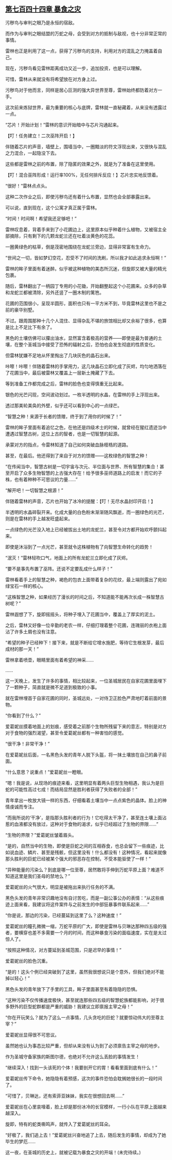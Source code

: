## [第七百四十四章 暴食之灾](https://www.xxbiquge.com/11_11222/9000875.html)


  污秽鸟与审判之眼乃是永恒的宿敌。

  而作为与审判之眼结盟的万蛇之母，会受到对方的抵制与敌视，也十分非常正常的事情。

  雷林也正是利用了这一点，获得了污秽鸟的支持，利用对方的混乱之力掩盖着自己。

  现在，污秽鸟看见雷林距离成功又近一步，追加投资，也是可以理解。

  可惜，雷林从来就没有将希望放在对方身上过。

  污秽鸟对于他而言，同样是居心叵测的强大异世界至尊，雷林始终都防着对方一手。

  这次前来炼狱世界，最为重要的核心与底牌，雷林就一直秘藏着，从来没有透露过一点。

  “芯片！开始计划！”雷林的意识开始暗中与芯片沟通起来。

  【叮！任务建立！二次巫阵开启！】

  伴随着芯片的声音，墙壁上，围墙当中，一圈黯淡的符文浮现出来，又很快与混乱之力混合，一起隐没下去。

  这些都是雷林之前的布置，除了隐匿的效果之外，就是为了准备在这里使用。

  【叮！混合巫阵形成！运行率100%，无任何排斥反应！】芯片忠实地反馈着。

  “很好！”雷林点点头。

  这种二次作业之后，即使污秽鸟还有着什么布置，显然也会全部暴露出来。

  可以说，直到现在，这个公寓才真正属于雷林。

  “时间！时间啊！希望我还足够吧！”

  雷林叹息着，背着手来到了小花圃边上，这里原本似乎种着什么植物，又被宿主全部摘除，只有剩下的几颗龙蛇兰还在吐着淡黄色的花蕊。

  一圈黄绿色的枯草，倒是茂密地围绕在龙蛇兰旁边，显得非常富有生命力。

  “世间之一切，皆如梦幻空花，忍受不了时间的洗刷，所以我才如此追求永恒啊！”

  雷林的眸子里面有着迷醉。似乎被这种植物的美态所沉迷，但旋即又被大量的精光包裹。

  随后，雷林翻出了一柄园丁专用的小花锄，开始翻整起这个小花圃来。众多的杂草和龙蛇兰都被清除，另外还竖了一圈木制的篱笆。

  花圃的范围很小，呈现半圆形，面积也只有一平方米不到，毕竟雷林这里也不是之前的豪华别墅。

  不过。跟周围那种十几个人混住、显得杂乱不堪的旅馆相比却又余裕了很多，也算是比上不足比下有余了。

  黑色的土壤仿佛可以攥出油水，显然富含着极高的营养——即使是最为普通的土壤，在整个圣城当中接受了恐怖的辐射之后，恐怕也会发生彻底的性质变化。

  但雷林犹嫌不足地从怀里掏出了几块灰色的晶石出来。

  咔嚓！咔嚓！伴随着雷林的手掌用力，这几块晶石立即化成了灰烬，均匀地洒落在了花圃当中，最后被雷林又覆盖上一层新土掩藏了下去。

  等到准备工作都完成之后，雷林的脸色也变得慎重无比起来。

  银色的光芒闪现，空间波动划过。一枚半透明的水晶，在雷林的手上浮现出来。

  透过那美轮美奂的外壁，似乎还可以看到中心的一点绿芒。

  “智慧之种！来源于长者的馈赠，终于到了用你的时候了！”

  雷林的眸子里面有着追忆之色，在他还是四级术士的时候，就曾经在猩红遗迹当中遭遇过智慧古树，这位上古的智者，也是一切智慧的起源。

  承蒙对方的指点，令雷林知道了自己如何突破血脉桎梏的道路。

  甚至，在最后。他还得到了来自于对方的馈赠——这枚绿色的智慧之种！

  “在传闻当中，智慧古树是一切宇宙与次元、半位面与世界、所有智慧的集合！甚至开启了众多生物智慧的上古强大存在！给予很多巫师道路上的启发！而它的子株，也有着种种不可思议的力量……”

  “解开吧！一切智慧之根源！”

  伴随着雷林的声音，芯片也开始了冰冷的提醒：【叮！无尽水晶封印开启！】

  半透明的水晶碎裂开来。化成大量的白色粉末渐渐随风飘逝，而一圈绿色的光芒，则是在雷林的手上越发旺盛起来。

  一点绿色的光芒没入地上已经被拔出土地的龙蛇兰，甚至令对方都开始欢呼颤抖起来。

  即使是沐浴到了一点光芒，甚至就令这株植物有了向智慧生命转化的趋势！

  “泯灭！”雷林轻吹口气，地面上的所有龙蛇兰立即化成了灰烬。

  “要不是事先布置了巫阵。还说不定要乱成什么样子！”

  雷林看着手上的智慧之种，褐色的包衣上面带着复杂的花纹，最上端则露出了宛如绿宝石一样的核心。

  “这株智慧之种，如果经历了漫长的时间之后，不知道能不能再次长成一株智慧古树呢？”

  雷林遐想了下，旋即摇摇头，将种子埋入了花圃当中，覆盖上了厚实的泥土。

  之后，雷林又好像一位辛勤的老农一样，仔细打理着整个花圃，连瑰丽的衣袍上面沾了许多土屑也没有注意。

  “希望的种子已经种下！接下来，就是不断给它增水施肥，等待它生根发芽，最后成材的那一天！”

  雷林拿着喷壶，眼睛里面有着希望的神采……

  ……

  这一天晚上，发生了许多的事情，相比较起来，一位圣城居民在自家花圃里面埋下了一颗种子，简直就是微不足道到极致的小事。

  就在雷林埋首于自家花圃的同时，圣城远处，一对侍卫正脸色严肃地盯着前面的景物。

  “你看到了什么？”

  爱葛妮丝摸着地面上的划痕，感受着之前那个生物所残留下来的意志，特别是对方对于食物的强烈渴望，甚至令爱葛妮丝都有一种害怕的感觉。

  “很干净！非常干净！”

  在爱葛妮丝后面，一名黑色头发的青年人脱下头盔，将一抹土壤放在自己的鼻子前面。

  “什么意思？说重点！”爱葛妮丝一瞪眼。

  “嗯！我是说，从现场的痕迹来看，这里明显有着两头巨型生物相遇，我认为是巨蛇的可能性高过七成！而结局显然是胜利者获得了失败者的全部！”

  青年拿出一枚放大镜一样的东西，仔细看着土壤当中一点点紫色的晶体。脸上的神情虔诚而专注。

  “而我所说的‘干净’，是指那头胜利者的行为！它吃得太干净了，甚至连土壤上面沾惹的血液都没有放过，这种对于食物的渴求，似乎已经超过了生物的界限……”

  “生物的界限？”爱葛妮丝皱着眉头。

  “是的，自然当中的生物，即使是巨蛇之间的互相吞食，也总会留下一些痕迹，比如说血迹、鳞片、甚至是残骸，但这里没有！什么都没有！这种情况，看起来就像那头胜利的巨蛇已经被某个强大的邪恶存在控制，不受本能驱使了一样！”

  “异种能量的污染么？到底是哪一位至尊，居然敢将手伸到万蛇平原上面？难道不知道这里是我们圣母的禁地么？”

  爱葛妮丝的火气很大，明显是被拖出来执行任务的不满。

  黑色头发的青年非常识趣地没有自讨苦吃，而是一副公事公办的表情：“从这些痕迹上面来看，我建议将这件案件与之前发生的中部狂暴事件联系起来……”

  “你是说，那边的污染，已经蔓延到这里了么？这种速度！”

  爱葛妮丝的瞳孔微微一缩，万蛇平原的广大，即使是雷林与贝琳达那种四五级的强者，要横穿也差不多需要一个月的时间，而这种暴食污染的面临速度，实在是太过惊人了。

  “按照这种情况，对方蔓延到圣城范围，只是迟早的事情！”

  爱葛妮丝的脸色沉重。

  “是的！这头个例已经突破到了这里，虽然我很想说只是个意外，但我们绝对不能掉以轻心！”

  黑色头发的青年放下了手里的工具，眸子里面甚至有着隐隐的恐惧。

  “这种污染不仅传播速度极快，甚至就连那些四五级的智慧蛇族都能影响，对于很多野外的巨型蛇群都是严重的威胁！我建议立即禀报主宰之母！”

  “你在开玩笑么？就为了这么一点事情，几头贪吃的巨蛇？就要惊动伟大的至尊主宰？”

  爱葛妮丝显得很不可思议。

  虽然她也认为事态比较严重，但却从来没有认为到了必须禀告主宰之母的地步。

  作为圣城守备家族的斯图尔德，也绝对不允许这么丢脸的事情发生！

  “继续深入！找到一头该死的个体！我要剖开它的胃！看看里面到底有什么！”

  爱葛妮丝传下命令，她隐隐有着预感，这次的事件恐怕会耽搁她很长的一段时间了。

  “可惜了，贝琳达，还有索菲亚妹妹，我实在很想回去啊……”

  爱葛妮丝在心里哀嚎着，脸上却是那份冰冷的长官模样，一行小队在平原上面越来越深入。

  旋即，特有的蛇类嘶鸣声，就传入了爱葛妮丝的耳朵。

  “好极了，我们追上去！”爱葛妮丝兴奋地追了上去，随后发生的事情，却成为了她毕生的梦厄……

  这一夜，在圣城的历史上，就被记载为暴食之灾的开端！(未完待续。)
